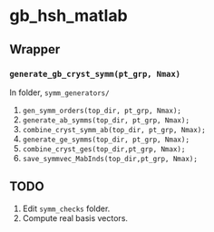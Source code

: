 # gb_hsh_matlab

## Wrapper

### `generate_gb_cryst_symm(pt_grp, Nmax)`

In folder, `symm_generators/`

1) `gen_symm_orders(top_dir, pt_grp, Nmax);`
2) `generate_ab_symms(top_dir, pt_grp, Nmax);`
3) `combine_cryst_symm_ab(top_dir, pt_grp, Nmax);`
4) `generate_ge_symms(top_dir, pt_grp, Nmax);`
5) `combine_cryst_ges(top_dir,pt_grp, Nmax);`
6) `save_symmvec_MabInds(top_dir,pt_grp, Nmax);`

## TODO

1) Edit `symm_checks` folder.
2) Compute real basis vectors.
